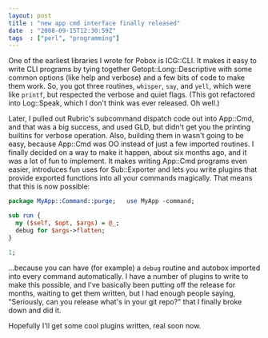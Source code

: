 ```yaml
---
layout: post
title : "new app cmd interface finally released"
date  : "2008-09-15T12:30:59Z"
tags  : ["perl", "programming"]
---
```

One of the earliest libraries I wrote for Pobox is ICG::CLI.  It makes it easy
to write CLI programs by tying together Getopt::Long::Descriptive with some
common options (like help and verbose) and a few bits of code to make them
work.  So, you got three routines, `whisper`, `say`, and `yell`, which were
like `printf`, but respected the verbose and quiet flags.  (This got refactored
into Log::Speak, which I don't think was ever released.  Oh well.)

Later, I pulled out Rubric's subcommand dispatch code out into App::Cmd, and
that was a big success, and used GLD, but didn't get you the printing builtins
for verbose operation.  Also, building them in wasn't going to be easy, because
App::Cmd was OO instead of just a few imported routines.  I finally decided on
a way to make it happen, about six months ago, and it was a lot of fun to
implement.  It makes writing App::Cmd programs even easier, introduces fun uses
for Sub::Exporter and lets you write plugins that provide exported functions
into all your commands magically.  That means that this is now possible:

```perl
package MyApp::Command::purge;   use MyApp -command;

sub run {
  my ($self, $opt, $args) = @_;
  debug for $args->flatten;
}

1;
```

...because you can have (for example) a `debug` routine and autobox imported
into every command automatically.  I have a number of plugins to write to make
this possible, and I've basically been putting off the release for months,
waiting to get them written, but I had enough people saying, "Seriously, can
you release what's in your git repo?" that I finally broke down and did it.

Hopefully I'll get some cool plugins written, real soon now.

